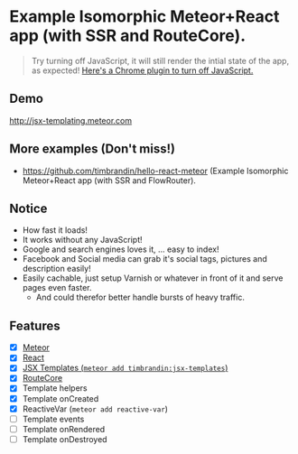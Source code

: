 # Example Isomorphic Meteor+React app (with SSR and RouteCore).

> Try turning off JavaScript, it will still render the intial  state of the app, as expected! [Here's a Chrome plugin to turn off JavaScript.](https://chrome.google.com/webstore/detail/quick-javascript-switcher/geddoclleiomckbhadiaipdggiiccfje)


## Demo
http://jsx-templating.meteor.com

## More examples (Don't miss!)
* https://github.com/timbrandin/hello-react-meteor (Example Isomorphic Meteor+React app (with SSR and FlowRouter).

## Notice

* How fast it loads!
* It works without any JavaScript!
* Google and search engines loves it, ... easy to index!
* Facebook and Social media can grab it's social tags, pictures and description easily!
* Easily cachable, just setup Varnish or whatever in front of it and serve pages even faster.
  * And could therefor better handle bursts of heavy traffic.

## Features

- [x] [Meteor](http://meteor.com)
- [x] [React](https://facebook.github.io/react)
- [x] [JSX Templates (```meteor add timbrandin:jsx-templates```)](https://atmospherejs.com/timbrandin/jsx-templating)
- [x] [RouteCore](https://github.com/mystor/meteor-routecore)
- [x] Template helpers
- [x] Template onCreated
- [x] ReactiveVar (```meteor add reactive-var```)
- [ ] Template events
- [ ] Template onRendered
- [ ] Template onDestroyed
